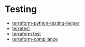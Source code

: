 # Testing

- [terraform-python-testing-helper](https://github.com/GoogleCloudPlatform/terraform-python-testing-helper)
- [terratest](https://terratest.gruntwork.io/)
- [terraform test](https://developer.hashicorp.com/terraform/tutorials/configuration-language/test)
- [terraform-compliance](https://github.com/terraform-compliance/cli)
